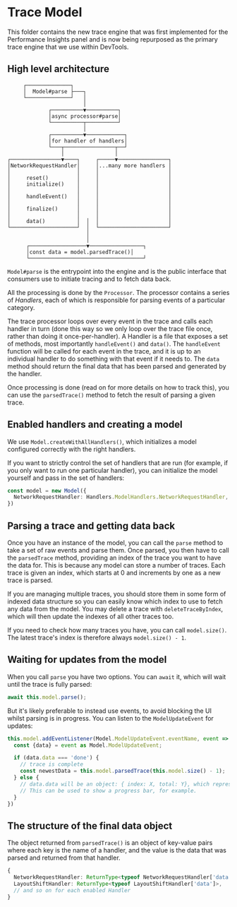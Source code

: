 # Trace Model

This folder contains the new trace engine that was first implemented for the Performance Insights panel and is now being repurposed as the primary trace engine that we use within DevTools.

## High level architecture

```
     ┌──────────────┐
     │  Model#parse ├───┐
     └──────────────┘   │
                        │
             ┌──────────▼──────────┐
             │async processor#parse│
             └──────────┬──────────┘
                        │
             ┌──────────▼────────────┐
             │for handler of handlers│
             └───┬────────────────┬──┘
                 │                │
┌────────────────▼────┐     ┌─────▼────────────────┐
│NetworkRequestHandler│     │...many more handlers │
│                     │     │                      │
│     reset()         │     │                      │
│     initialize()    │     │                      │
│                     │     │                      │
│     handleEvent()   │     │                      │
│                     │     │                      │
│     finalize()      │     │                      │
│                     │     │                      │
│     data()          │  │  │                      │
└─────────────────────┘  │  └──────────────────────┘
                         │
                         │
      ┌──────────────────▼─────────────────┐
      │const data = model.parsedTrace()│
      └────────────────────────────────────┘
```

`Model#parse` is the entrypoint into the engine and is the public interface that consumers use to initiate tracing and to fetch data back.

All the processing is done by the `Processor`. The processor contains a series of *Handlers*, each of which is responsible for parsing events of a particular category.

The trace processor loops over every event in the trace and calls each handler in turn (done this way so we only loop over the trace file once, rather than doing it once-per-handler). A Handler is a file that exposes a set of methods, most importantly `handleEvent()` and `data()`. The `handleEvent` function will be called for each event in the trace, and it is up to an individual handler to do something with that event if it needs to. The `data` method should return the final data that has been parsed and generated by the handler.

Once processing is done (read on for more details on how to track this), you can use the `parsedTrace()` method to fetch the result of parsing a given trace.

## Enabled handlers and creating a model

We use `Model.createWithAllHandlers()`, which initializes a model configured correctly with the right handlers.

If you want to strictly control the set of handlers that are run (for example, if you only want to run one particular handler), you can initialize the model yourself and pass in the set of handlers:

```ts
const model = new Model({
  NetworkRequestHandler: Handlers.ModelHandlers.NetworkRequestHandler,
})
```

## Parsing a trace and getting data back

Once you have an instance of the model, you can call the `parse` method to take a set of raw events and parse them. Once parsed, you then have to call the `parsedTrace` method, providing an index of the trace you want to have the data for. This is because any model can store a number of traces. Each trace is given an index, which starts at 0 and increments by one as a new trace is parsed.

If you are managing multiple traces, you should store them in some form of indexed data structure so you can easily know which index to use to fetch any data from the model. You may delete a trace with `deleteTraceByIndex`, which will then update the indexes of all other traces too.

If you need to check how many traces you have, you can call `model.size()`. The latest trace's index is therefore always `model.size() - 1`.

## Waiting for updates from the model

When you call `parse` you have two options. You can `await` it, which will wait until the trace is fully parsed:

```ts
await this.model.parse();
```

But it's likely preferable to instead use events, to avoid blocking the UI whilst parsing is in progress. You can listen to the `ModelUpdateEvent` for updates:

```ts
this.model.addEventListener(Model.ModelUpdateEvent.eventName, event => {
  const {data} = event as Model.ModelUpdateEvent;

  if (data.data === 'done') {
    // trace is complete
    const newestData = this.model.parsedTrace(this.model.size() - 1);
  } else {
    // data.data will be an object: { index: X, total: Y}, which represents how many events (X) have been processed out of a total (Y).
    // This can be used to show a progress bar, for example.
  }
})
```

## The structure of the final data object

The object returned from `parsedTrace()` is an object of key-value pairs where each key is the name of a handler, and the value is the data that was parsed and returned from that handler.

```ts
{
  NetworkRequestHandler: ReturnType<typeof NetworkRequestHandler['data']>,
  LayoutShiftHandler: ReturnType<typeof LayoutShiftHandler['data']>,
  // and so on for each enabled Handler
}
```
